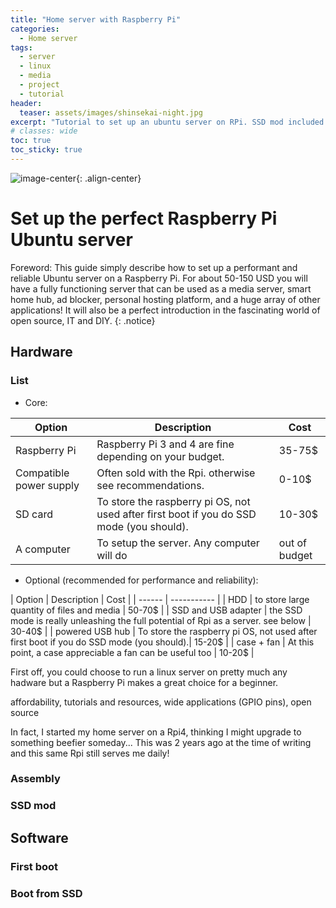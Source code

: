 ```yaml
---
title: "Home server with Raspberry Pi"
categories:
  - Home server
tags:
  - server
  - linux
  - media
  - project
  - tutorial
header:
  teaser: assets/images/shinsekai-night.jpg
excerpt: "Tutorial to set up an ubuntu server on RPi. SSD mod included!"
# classes: wide
toc: true
toc_sticky: true
---
```


![image-center](/{{page.header.teaser}}){: .align-center}

# Set up the perfect Raspberry Pi Ubuntu server


Foreword: This guide simply describe how to set up a performant and reliable Ubuntu server on a Raspberry Pi. For about 50-150 USD you will have a fully functioning server that can be used as a media server, smart home hub, ad blocker, personal hosting platform, and a huge array of other applications! It will also be a perfect introduction in the fascinating world of open source, IT and DIY.
{: .notice}

## Hardware
### List
- Core:

| Option | Description | Cost |
| ------ | ----------- | ---- |
| Raspberry Pi            | Raspberry Pi 3 and 4 are fine depending on your budget.  | 35-75$ |
| Compatible power supply | Often sold with the Rpi. otherwise see recommendations.  | 0-10$ |
| SD card                 | To store the raspberry pi OS, not used after first boot if you do SSD mode (you should).| 10-30$ |
| A computer              | To setup the server. Any computer will do | out of budget |

- Optional (recommended for performance and reliability):

| Option | Description | Cost |
| ------ | ----------- |
| HDD                  | to store large quantity of files and media  | 50-70$ |
| SSD and USB adapter  | the SSD mode is really unleashing the full potential of Rpi as a server. see below  | 30-40$ |
| powered USB hub      | To store the raspberry pi OS, not used after first boot if you do SSD mode (you should).| 15-20$ |
| case + fan           | At this point, a case appreciable a fan can be useful too | 10-20$ | 

First off, you could choose to run a linux server on pretty much any hadware but a Raspberry Pi makes a great choice for a beginner. 

affordability, tutorials and resources, wide applications (GPIO pins), open source

In fact, I started my home server on a Rpi4, thinking I might upgrade to something beefier someday... This was 2 years ago at the time of writing and this same Rpi still serves me daily!

### Assembly

### SSD mod

## Software

### First boot

### Boot from SSD